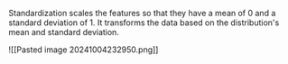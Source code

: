 Standardization scales the features so that they have a mean of 0 and a standard deviation of 1. It transforms the data based on the distribution's mean and standard deviation.

![[Pasted image 20241004232950.png]]